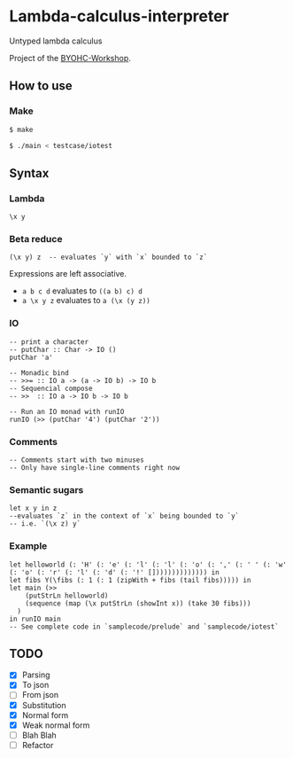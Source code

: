 # Lambda-calculus-interpreter

Untyped lambda calculus

Project of the [BYOHC-Workshop](https://github.com/CindyLinz/BYOHC-Workshop).

## How to use
### Make
```bash
$ make
```

```bash
$ ./main < testcase/iotest
```

## Syntax
### Lambda
```
\x y
```

### Beta reduce
```
(\x y) z  -- evaluates `y` with `x` bounded to `z`
```

Expressions are left associative.
- `a b c d` evaluates to `((a b) c) d`
- `a \x y z` evaluates to `a (\x (y z))`

### IO
```
-- print a character
-- putChar :: Char -> IO ()
putChar 'a'

-- Monadic bind
-- >>= :: IO a -> (a -> IO b) -> IO b
-- Sequencial compose
-- >>  :: IO a -> IO b -> IO b

-- Run an IO monad with runIO
runIO (>> (putChar '4') (putChar '2'))
```

### Comments
```
-- Comments start with two minuses
-- Only have single-line comments right now
```

### Semantic sugars
```
let x y in z
--evaluates `z` in the context of `x` being bounded to `y`
-- i.e. `(\x z) y`
```

### Example
```
let helloworld (: 'H' (: 'e' (: 'l' (: 'l' (: 'o' (: ',' (: ' ' (: 'w' (: 'o' (: 'r' (: 'l' (: 'd' (: '!' []))))))))))))) in
let fibs Y(\fibs (: 1 (: 1 (zipWith + fibs (tail fibs))))) in
let main (>> 
    (putStrLn helloworld)
    (sequence (map (\x putStrLn (showInt x)) (take 30 fibs)))
  )
in runIO main
-- See complete code in `samplecode/prelude` and `samplecode/iotest`
```

## TODO
- [x] Parsing
- [x] To json
- [ ] From json
- [x] Substitution
- [x] Normal form
- [x] Weak normal form
- [ ] Blah Blah
- [ ] Refactor
